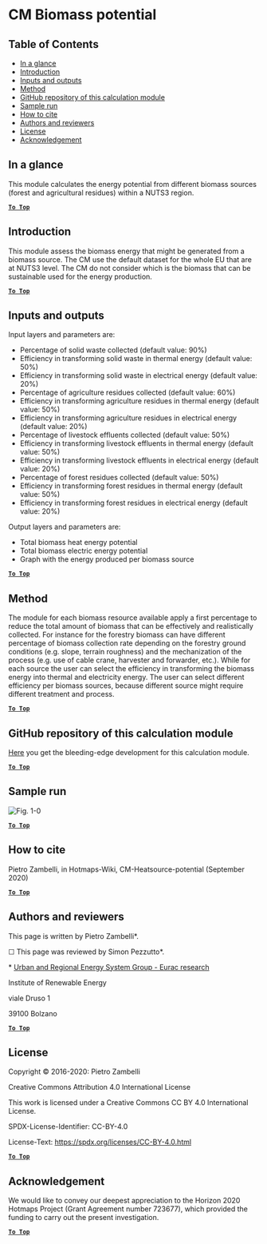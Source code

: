 # CM Biomass potential

## Table of Contents
* [In a glance](#in-a-glance)
* [Introduction](#introduction)
* [Inputs and outputs](#inputs-and-outputs)
* [Method](#method)
* [GitHub repository of this calculation module](#github-repository-of-this-calculation-module)
* [Sample run](#sample-run)
* [How to cite](#how-to-cite)
* [Authors and reviewers](#authors-and-reviewers)
* [License](#license)
* [Acknowledgement](#acknowledgement)

## In a glance

This module calculates the energy potential from different biomass sources (forest and agricultural residues) within a NUTS3 region.

[**`To Top`**](#table-of-contents)

## Introduction

This module assess the biomass energy that might be generated from a biomass source.
The CM use the default dataset for the whole EU that are at NUTS3 level. 
The CM do not consider which is the biomass that can be sustainable used for the energy production.



[**`To Top`**](#table-of-contents)

## Inputs and outputs

Input layers and parameters are:
- Percentage of solid waste collected (default value: 90%)
- Efficiency in transforming solid waste in thermal energy (default value: 50%)
- Efficiency in transforming solid waste in electrical energy (default value: 20%)
- Percentage of agriculture residues collected (default value: 60%)
- Efficiency in transforming agriculture residues in thermal energy (default value: 50%)
- Efficiency in transforming agriculture residues in electrical energy (default value: 20%)
- Percentage of livestock effluents collected (default value: 50%)
- Efficiency in transforming livestock effluents in thermal energy (default value: 50%)
- Efficiency in transforming livestock effluents in electrical energy  (default value: 20%)
- Percentage of forest residues collected (default value: 50%)
- Efficiency in transforming forest residues in thermal energy (default value: 50%)
- Efficiency in transforming forest residues in electrical energy (default value: 20%)

Output layers and parameters are:
- Total biomass heat energy potential
- Total biomass electric energy potential
- Graph with the energy produced per biomass source

[**`To Top`**](#table-of-contents)

## Method

The module for each biomass resource available apply a first percentage to reduce the total amount of biomass that can be effectively and realistically collected. For instance for the forestry biomass can have different percentage of biomass collection rate depending on the forestry ground conditions (e.g. slope, terrain roughness) and the mechanization of the process (e.g. use of cable crane, harvester and forwarder, etc.).
While for each source the user can select the efficiency in transforming the biomass energy into thermal and electricity energy. The user can select different efficiency per biomass sources, because different source might require different treatment and process.


[**`To Top`**](#table-of-contents)


## GitHub repository of this calculation module

[Here](https://github.com/HotMaps/biomass_potential) you get the bleeding-edge development for this calculation module.

[**`To Top`**](#table-of-contents)

## Sample run

![Fig. 1-0](https://wiki.hotmaps.hevs.ch/en/CM-Biomass-potential/cm-biomass.png "Execute the Wind CM")


[**`To Top`**](#table-of-contents)

## How to cite

Pietro Zambelli, in Hotmaps-Wiki, CM-Heatsource-potential (September 2020)

[**`To Top`**](#table-of-contents)

## Authors and reviewers

This page is written by Pietro Zambelli\*.

&#9744; This page was reviewed by Simon Pezzutto\*.

\* [Urban and Regional Energy System Group - Eurac research](https://www.eurac.edu/)

Institute of Renewable Energy

viale Druso 1

39100 Bolzano


[**`To Top`**](#table-of-contents)

## License

Copyright © 2016-2020: Pietro Zambelli

Creative Commons Attribution 4.0 International License

This work is licensed under a Creative Commons CC BY 4.0 International License.

SPDX-License-Identifier: CC-BY-4.0

License-Text: https://spdx.org/licenses/CC-BY-4.0.html

[**`To Top`**](#table-of-contents)

## Acknowledgement

We would like to convey our deepest appreciation to the Horizon 2020 Hotmaps Project (Grant Agreement number 723677), which provided the funding to carry out the present investigation.

[**`To Top`**](#table-of-contents)
